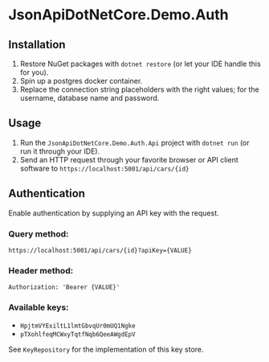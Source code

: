# JsonApiDotNetCore.Demo.Auth



## Installation

1. Restore NuGet packages with `dotnet restore` (or let your IDE handle this for you).
2. Spin up a postgres docker container.
3. Replace the connection string placeholders with the right values; for the username, database name and password.

## Usage

1. Run the `JsonApiDotNetCore.Demo.Auth.Api` project with `dotnet run` (or run it through your IDE).
2. Send an HTTP request through your favorite browser or API client software to `https://localhost:5001/api/cars/{id}`

## Authentication
Enable authentication by supplying an API key with the request.

### Query method:
```
https://localhost:5001/api/cars/{id}?apiKey={VALUE}
```

### Header method:
```
Authorization: 'Bearer {VALUE}'
```

### Available keys:
- `HpjtmVYExiltL1lmtGbvqUr0mUQ1Ngke`
- `pTXohlfeqMCWxyTqtfNqb6QeeAWgdEpV`

See `KeyRepository` for the implementation of this key store.